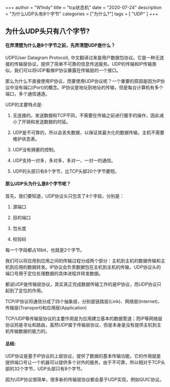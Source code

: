 +++
author = "W1ndy"
title = "tcp状态机"
date = "2020-07-24"
description = "为什么UDP头有8个字节"
categories = ["为什么?"]
tags = [
    "UDP"
]
+++

## 为什么UDP头只有八个字节?

#### 在弄清楚为什么是8个字节之前，先弄清楚UDP是什么？

UDP(User Datagram Protocol), 中文翻译过来是用户数据包协议。它是一种无连接的传输层协议，提供了简单不可靠的信息传送服务。UDP的传输和IP传输类似，我们可以将UDP看做IP协议暴露在传输层的一个接口。

那么为什么不直接使用IP协议，而要使用UDP协议呢？一个重要的原因是因为IP协议中没有端口(Port)的概念。IP协议是地址到地址的传输，但是每台计算机有多个端口，多个通信通道。

UDP的主要特点是:

1. 无连接的。发送数据和TCP不同，不需要在传输之前进行握手的操作，因此减小了开销和发送数据的时延。

2. UDP是不可靠的，所以会丢失数据，以保证其最大化的数据传输，主机不需要维护状态表。

3. UDP没有拥塞的控制。

4. UDP支持一对多，多对多，多对一，一对一的通信。

5. UDP的头部只有8个字节，比TCP头部20个字节要短。

#### 那么UDP头为什么是8个字节呢？

首先，我们要知道，UDP协议头只包含了4个字段，分别是：

1. 源端口

2. 目的端口

3. 包长度

4. 校验码

每一个字段都占16bit，也就是2个字节。

我们可以将应用到应用之间的传输过程分成两个部分：主机到主机的数据传输和主机到应用的数据转发。IP协议会负责数据包在主机到主机的传输，UDP协议头的端口号用于定位处理数据的具体进程并转发数据。

都说UDP是传输层协议，其实真正完成数据传输工作的是IP协议，而UDP协议只起到了定位的作用。

TCP/IP协议将通信分成了四个抽象层，分别是链路层(Link)、网络层(Internet)、传输层(Transport)和应用层(Application)

TCP/UDP等传输层协议的主要作用是为应用建立基本的数据管道；而IP等网络层协议则是寻址和路由，虽然UDP属于传输层协议，但是本身是没有提供主机到主机传输数据的能力的。

#### 总结:

UDP协议是基于IP协议的上层协议，提供了数据的基本传输功能，它的作用就是提供端口号让一个机器可以提供多个对外的服务，由于不可靠，所以相对于TCP头部的32个字节，UDP头部只有8个字节。

因为UDP协议很简单，很多新的传输层协议都会基于UDP实现，例如QUIC协议。
